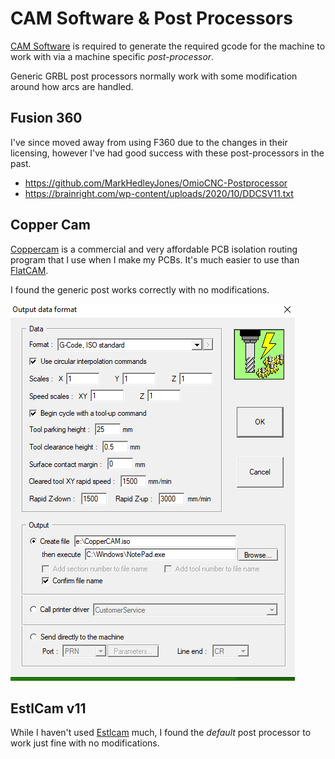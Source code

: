 # CAM Software & Post Processors

[CAM Software](https://en.wikipedia.org/wiki/Computer-aided_manufacturing) is required to generate the required gcode for the machine to work with via a machine specific *post-processor*.

Generic GRBL post processors normally work with some modification around how arcs are handled.

## Fusion 360

I've since moved away from using F360 due to the changes in their licensing, however I've had good success with these post-processors in the past.

- <https://github.com/MarkHedleyJones/OmioCNC-Postprocessor>
- <https://brainright.com/wp-content/uploads/2020/10/DDCSV11.txt>

## Copper Cam

[Coppercam](https://www.galaad.net/coppercam-eng.html) is a commercial and very affordable PCB isolation routing program that I use when I make my PCBs.  It's much easier to use than [FlatCAM](http://flatcam.org/).

I found the generic post works correctly with no modifications.

![Placeholder](images/coppercam.png)

## EstlCam v11

While I haven't used [Estlcam](https://www.estlcam.de/) much, I found the *default* post processor to work just fine with no modifications.
